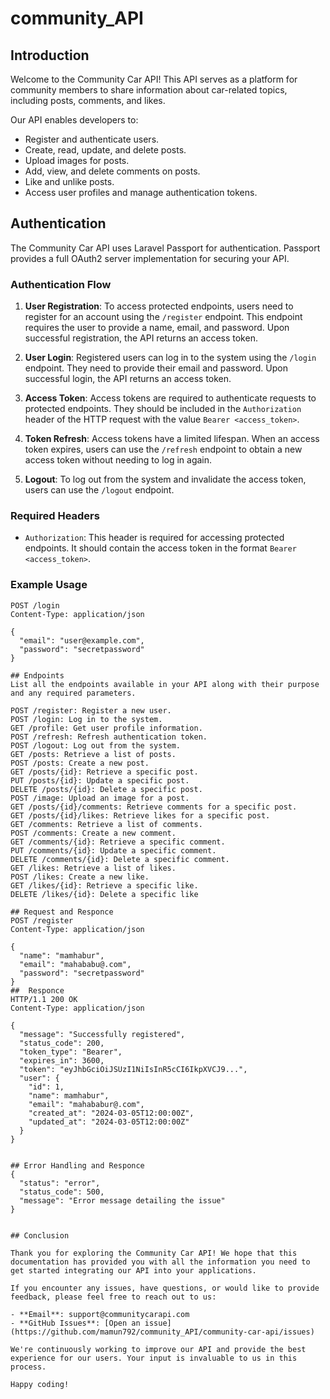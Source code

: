 # community_API


## Introduction
Welcome to the Community Car API! This API serves as a platform for community members to share information about car-related topics, including posts, comments, and likes.

Our API enables developers to:

- Register and authenticate users.
- Create, read, update, and delete posts.
- Upload images for posts.
- Add, view, and delete comments on posts.
- Like and unlike posts.
- Access user profiles and manage authentication tokens.

## Authentication
The Community Car API uses Laravel Passport for authentication. Passport provides a full OAuth2 server implementation for securing your API.

### Authentication Flow

1. **User Registration**: To access protected endpoints, users need to register for an account using the `/register` endpoint. This endpoint requires the user to provide a name, email, and password. Upon successful registration, the API returns an access token.

2. **User Login**: Registered users can log in to the system using the `/login` endpoint. They need to provide their email and password. Upon successful login, the API returns an access token.

3. **Access Token**: Access tokens are required to authenticate requests to protected endpoints. They should be included in the `Authorization` header of the HTTP request with the value `Bearer <access_token>`.

4. **Token Refresh**: Access tokens have a limited lifespan. When an access token expires, users can use the `/refresh` endpoint to obtain a new access token without needing to log in again.

5. **Logout**: To log out from the system and invalidate the access token, users can use the `/logout` endpoint.

### Required Headers

- `Authorization`: This header is required for accessing protected endpoints. It should contain the access token in the format `Bearer <access_token>`.

### Example Usage

```http
POST /login
Content-Type: application/json

{
  "email": "user@example.com",
  "password": "secretpassword"
}

## Endpoints
List all the endpoints available in your API along with their purpose and any required parameters.

POST /register: Register a new user.
POST /login: Log in to the system.
GET /profile: Get user profile information.
POST /refresh: Refresh authentication token.
POST /logout: Log out from the system.
GET /posts: Retrieve a list of posts.
POST /posts: Create a new post.
GET /posts/{id}: Retrieve a specific post.
PUT /posts/{id}: Update a specific post.
DELETE /posts/{id}: Delete a specific post.
POST /image: Upload an image for a post.
GET /posts/{id}/comments: Retrieve comments for a specific post.
GET /posts/{id}/likes: Retrieve likes for a specific post.
GET /comments: Retrieve a list of comments.
POST /comments: Create a new comment.
GET /comments/{id}: Retrieve a specific comment.
PUT /comments/{id}: Update a specific comment.
DELETE /comments/{id}: Delete a specific comment.
GET /likes: Retrieve a list of likes.
POST /likes: Create a new like.
GET /likes/{id}: Retrieve a specific like.
DELETE /likes/{id}: Delete a specific like

## Request and Responce
POST /register
Content-Type: application/json

{
  "name": "mamhabur",
  "email": "mahababu@.com",
  "password": "secretpassword"
}
##  Responce
HTTP/1.1 200 OK
Content-Type: application/json

{
  "message": "Successfully registered",
  "status_code": 200,
  "token_type": "Bearer",
  "expires_in": 3600,
  "token": "eyJhbGciOiJSUzI1NiIsInR5cCI6IkpXVCJ9...",
  "user": {
    "id": 1,
    "name": mamhabur",
    "email": "mahababur@.com",
    "created_at": "2024-03-05T12:00:00Z",
    "updated_at": "2024-03-05T12:00:00Z"
  }
}


## Error Handling and Responce 
{
  "status": "error",
  "status_code": 500,
  "message": "Error message detailing the issue"
}


## Conclusion

Thank you for exploring the Community Car API! We hope that this documentation has provided you with all the information you need to get started integrating our API into your applications.

If you encounter any issues, have questions, or would like to provide feedback, please feel free to reach out to us:

- **Email**: support@communitycarapi.com
- **GitHub Issues**: [Open an issue](https://github.com/mamun792/community_API/community-car-api/issues)

We're continuously working to improve our API and provide the best experience for our users. Your input is invaluable to us in this process.

Happy coding!



